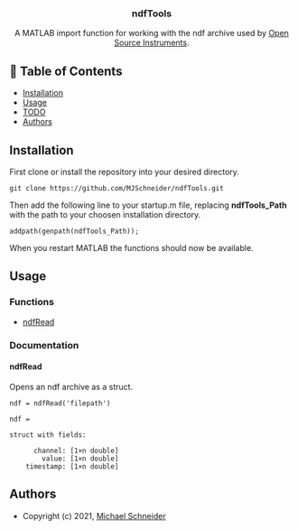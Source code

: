 <h3 align="center">ndfTools</h3>
<p align="center"> A MATLAB import function for working with the ndf archive used by <a href="https://www.opensourceinstruments.com/">Open Source Instruments</a>.
    <br> 
</p>

## 📝 Table of Contents
- [Installation](#installation)
- [Usage](#usage)
- [TODO](./TODO.md)
- [Authors](#authors)

## Installation <a name="installation"></a>
First clone or install the repository into your desired directory.
```
git clone https://github.com/MJSchneider/ndfTools.git
```
Then add the following line to your startup.m file, replacing **ndfTools_Path** with the path to your choosen installation directory.

```
addpath(genpath(ndfTools_Path));
```
When you restart MATLAB the functions should now be available.

## Usage <a name="usage"></a>
### Functions
- [ndfRead](#ndfRead)
<!--
- [ndfExtract](#ndfExtract)
- [ndfReconstruct](#ndfReconstruct)
- [ndfWrite](#ndfWrite)
--->

### Documentation 

#### ndfRead <a name="ndfRead"></a>
Opens an ndf archive as a struct.
```
ndf = ndfRead('filepath')
```
```
ndf = 

struct with fields:

      channel: [1×n double]
        value: [1×n double]
    timestamp: [1×n double]
```
<!--
#### ndfExtract <a name="ndfExtract"></a>
Pulls all channels from the ndf struct and creates a new struct were each field is a channel

#### ndfReconstruct <a name="ndfReconstruct"></a>
Simple reconstruction method to eliminate [bad messages](https://www.opensourceinstruments.com/Electronics/A3017/SCT.html#Bad%20Messages) by looking for large/inappropriate value changes. 

#### ndfWrite <a name="ndfwrite"></a>
Writes a string to the metadata section of the ndf arcihve
--->
## Authors <a name="authors"></a>
- Copyright (c) 2021, [Michael Schneider](https://github.com/MJSchneider)



